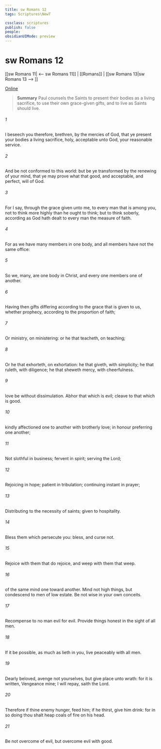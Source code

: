 ```yaml
---
title: sw Romans 12
tags: Scriptures\NewT

cssclass: scriptures
publish: false
people:
obsidianUIMode: preview
---
```


# sw Romans 12
[[sw Romans 11| <-- sw Romans 11]] | [[Romans]] | [[sw Romans 13|sw Romans 13 --> ]]

[Online](https://churchofjesuschrist.org/study/scriptures/nt/rom/12?lang=eng)

> __Summary__
Paul counsels the Saints to present their bodies as a living sacrifice, to use their own grace-given gifts, and to live as Saints should live.

###### 1 
I beseech you therefore, brethren, by the mercies of God, that ye present your bodies a living sacrifice, holy, acceptable unto God,  your reasonable service.

###### 2 
And be not conformed to this world: but be ye transformed by the renewing of your mind, that ye may prove what  that good, and acceptable, and perfect, will of God.

###### 3 
For I say, through the grace given unto me, to every man that is among you, not to think  more highly than he ought to think; but to think soberly, according as God hath dealt to every man the measure of faith.

###### 4 
For as we have many members in one body, and all members have not the same office:

###### 5 
So we,  many, are one body in Christ, and every one members one of another.

###### 6 
Having then gifts differing according to the grace that is given to us, whether prophecy,  according to the proportion of faith;

###### 7 
Or ministry,  on  ministering: or he that teacheth, on teaching;

###### 8 
Or he that exhorteth, on exhortation: he that giveth,  with simplicity; he that ruleth, with diligence; he that sheweth mercy, with cheerfulness.

###### 9 
 love be without dissimulation. Abhor that which is evil; cleave to that which is good.

###### 10 
 kindly affectioned one to another with brotherly love; in honour preferring one another;

###### 11 
Not slothful in business; fervent in spirit; serving the Lord;

###### 12 
Rejoicing in hope; patient in tribulation; continuing instant in prayer;

###### 13 
Distributing to the necessity of saints; given to hospitality.

###### 14 
Bless them which persecute you: bless, and curse not.

###### 15 
Rejoice with them that do rejoice, and weep with them that weep.

###### 16 
 of the same mind one toward another. Mind not high things, but condescend to men of low estate. Be not wise in your own conceits.

###### 17 
Recompense to no man evil for evil. Provide things honest in the sight of all men.

###### 18 
If it be possible, as much as lieth in you, live peaceably with all men.

###### 19 
Dearly beloved, avenge not yourselves, but  give place unto wrath: for it is written, Vengeance  mine; I will repay, saith the Lord.

###### 20 
Therefore if thine enemy hunger, feed him; if he thirst, give him drink: for in so doing thou shalt heap coals of fire on his head.

###### 21 
Be not overcome of evil, but overcome evil with good.

